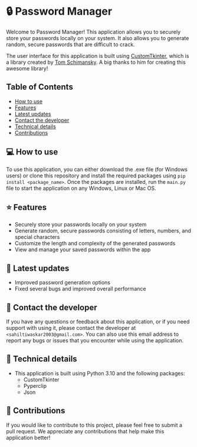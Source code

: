 <!-- ![Password Manager logo](https://github.com/<username>/Password-Manager/images/logo.png) -->

# 🔒 Password Manager

Welcome to Password Manager! This application allows you to securely store your passwords locally on your system. It also allows you to generate random, secure passwords that are difficult to crack.

The user interface for this application is built using [CustomTkinter](https://github.com/TomSchimansky/CustomTkinter), which is a library created by [Tom Schimansky](https://github.com/TomSchimansky). A big thanks to him for creating this awesome library!

## Table of Contents

- [How to use](#how-to-use)
- [Features](#features)
- [Latest updates](#latest-updates)
- [Contact the developer](#contact-the-developer)
- [Technical details](#technical-details)
- [Contributions](#contributions)

## 💻 How to use

To use this application, you can either download the .exe file (for Windows users) or clone this repository and install the required packages using `pip install <package_name>`. Once the packages are installed, run the `main.py` file to start the application on any Windows, Linux or Mac OS.

## ⭐ Features

- Securely store your passwords locally on your system
- Generate random, secure passwords consisting of letters, numbers, and special characters
- Customize the length and complexity of the generated passwords
- View and manage your saved passwords within the app

## 🚀 Latest updates

- Improved password generation options
- Fixed several bugs and improved overall performance

## 📧 Contact the developer

If you have any questions or feedback about this application, or if you need support with using it, please contact the developer at `<sahiltiwaskar2003@gmail.com>`. You can also use this email address to report any bugs or issues that you encounter while using the application.

## 📖 Technical details

- This application is built using Python 3.10 and the following packages:
  - CustomTkinter
  - Pyperclip
  - Json

## 🤝 Contributions

If you would like to contribute to this project, please feel free to submit a pull request. We appreciate any contributions that help make this application better!
